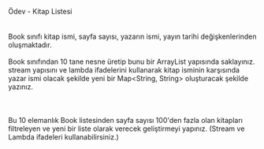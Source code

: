 Ödev - Kitap Listesi<br>
<br>
<br>
Book sınıfı kitap ismi, sayfa sayısı, yazarın ismi, yayın tarihi değişkenlerinden oluşmaktadır.<br>
<br>
Book sınıfından 10 tane nesne üretip bunu bir ArrayList yapısında saklayınız. stream yapısını ve lambda ifadelerini kullanarak kitap isminin karşısında yazar ismi olacak şekilde yeni bir Map<String, String> oluşturacak şekilde yazınız.<br>
<br>
<br>
<br>
Bu 10 elemanlık Book listesinden sayfa sayısı 100'den fazla olan kitapları filtreleyen ve yeni bir liste olarak verecek geliştirmeyi yapınız. (Stream ve Lambda ifadeleri kullanabilirsiniz.)